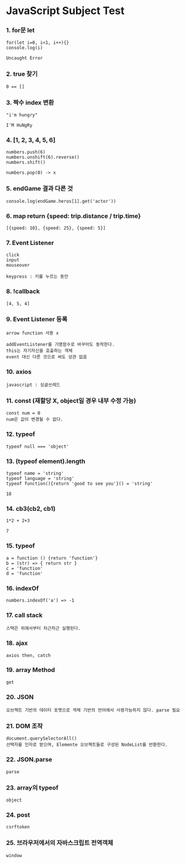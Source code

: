 # JavaScript Subject Test

### 1. for문 let

```
for(let i=0, i<1, i++){}
console.log(i)
```

```
Uncaught Error
```



### 2. true 찾기

```
0 == []
```



### 3. 짝수 index 변환

```
"i'm hungry"
```

```
I'M HuNgRy
```



### 4.  [1, 2, 3, 4, 5, 6]

```
numbers.push(6)
numbers.unshift(6).reverse()
numbers.shift()
```

```
numbers.pop(0) -> x
```



### 5. endGame 결과 다른 것

```
console.log(endGame.heros[1].get('actor'))
```



### 6. map return {speed: trip.distance / trip.time}

```
[{speed: 10}, {speed: 25}, {speed: 5}]
```



### 7. Event Listener

````
click
input
mouseover
````

```
keypress : 키를 누르는 동안
```



### 8. !callback

```
[4, 5, 4]
```



### 9. Event Listener 등록

```
arrow function 사용 x
```

````
addEventListener를 기명함수로 바꾸어도 동작한다.
this는 자기자신을 호출하는 객체
event 대신 다른 것으로 써도 상관 없음
````



### 10. axios

```
javascript : 싱글쓰레드
```



### 11. const (재할당 X, object일 경우 내부 수정 가능)

```
const num = 0
num은 값이 변경될 수 없다.
```



### 12. typeof

```
typeof null === 'object'
```



### 13. (typeof element).length

```
typeof name = 'string'
typeof language = 'string'
typeof function(){return 'good to see you'}() = 'string'
```

```
18
```



### 14. cb3(cb2, cb1)

```
1*2 + 2+3
```

```
7
```



### 15. typeof

```
a = function () {return 'function'}
b = (str) => { return str }
c = 'function'
d = 'function'
```



### 16. indexOf

```
numbers.indexOf('a') => -1
```



### 17. call stack

```
스택은 위에서부터 차근차근 실행된다.
```



### 18. ajax

```
axios then, catch
```



### 19. array Method

```
get
```



### 20. JSON

```
오브젝트 기반의 데이터 포멧으로 객체 기반의 언어에서 사용가능하지 않다. parse 필요
```



### 21. DOM 조작

```
document.querySelectorAll()
선택자를 인자로 받으며, Elemente 오브젝트들로 구성된 NodeList를 반환한다.
```



### 22. JSON.parse

```
parse
```



### 23. array의 typeof

```
object
```



### 24. post

```
csrftoken
```



### 25. 브라우저에서의 자바스크립트 전역객체

```
window
```